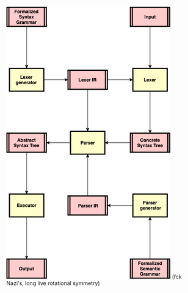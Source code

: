 ![alt text](https://github.com/s-t-a-n/libexectree/blob/master/doc/parser_concept.png?raw=true)
(fck Nazi's, long live rotational symmetry)
